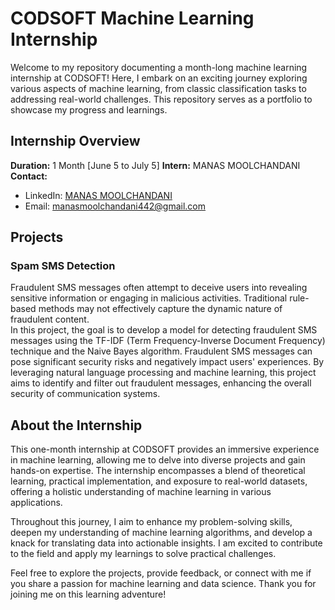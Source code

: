 

# CODSOFT Machine Learning Internship

Welcome to my repository documenting a month-long machine learning internship at CODSOFT! Here, I embark on an exciting journey exploring various aspects of machine learning, from classic classification tasks to addressing real-world challenges. This repository serves as a portfolio to showcase my progress and learnings.

## Internship Overview

**Duration:** 1 Month [June 5 to July 5]
**Intern:** MANAS MOOLCHANDANI
**Contact:**
- LinkedIn: [MANAS MOOLCHANDANI](https://www.linkedin.com/in/manas-moolchandani/)
- Email: manasmoolchandani442@gmail.com

## Projects

### Spam SMS Detection

Fraudulent SMS messages often attempt to deceive users into revealing sensitive information or engaging in malicious activities. Traditional rule-based methods may not effectively capture the dynamic nature of fraudulent content.<br>
In this project, the goal is to develop a model for detecting fraudulent SMS messages using the TF-IDF (Term Frequency-Inverse Document Frequency) technique and the Naive Bayes algorithm.  Fraudulent SMS messages can pose significant security risks and negatively impact users' experiences. By leveraging natural language processing and machine learning, this project aims to identify and filter out fraudulent messages, enhancing the overall security of communication systems.
<!--
- **Folder:** `customer_churn_prediction`
- **Code:** Implementation details can be found in the `/` directory.
- **Data:** The necessary datasets are stored in the `data/` directory.
- **Documentation:** Explore `docs/` for additional project documentation.
-->
## About the Internship

This one-month internship at CODSOFT provides an immersive experience in machine learning, allowing me to delve into diverse projects and gain hands-on expertise. The internship encompasses a blend of theoretical learning, practical implementation, and exposure to real-world datasets, offering a holistic understanding of machine learning in various applications.

Throughout this journey, I aim to enhance my problem-solving skills, deepen my understanding of machine learning algorithms, and develop a knack for translating data into actionable insights. I am excited to contribute to the field and apply my learnings to solve practical challenges.

Feel free to explore the projects, provide feedback, or connect with me if you share a passion for machine learning and data science. Thank you for joining me on this learning adventure!

